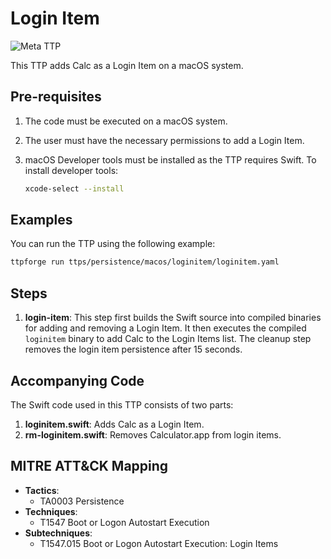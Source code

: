 # Login Item

![Meta TTP](https://img.shields.io/badge/Meta_TTP-blue)

This TTP adds Calc as a Login Item on a macOS system.

## Pre-requisites

1. The code must be executed on a macOS system.
1. The user must have the necessary permissions to add a Login Item.
1. macOS Developer tools must be installed as the TTP requires Swift. To
   install developer tools:

   ```bash
   xcode-select --install
   ```

## Examples

You can run the TTP using the following example:

```bash
ttpforge run ttps/persistence/macos/loginitem/loginitem.yaml
```

## Steps

1. **login-item**: This step first builds the Swift source into compiled
   binaries for adding and removing a Login Item. It then executes the compiled
   `loginitem` binary to add Calc to the Login Items list. The cleanup step
   removes the login item persistence after 15 seconds.

## Accompanying Code

The Swift code used in this TTP consists of two parts:

1. **loginitem.swift**: Adds Calc as a Login Item.
2. **rm-loginitem.swift**: Removes Calculator.app from login items.

## MITRE ATT&CK Mapping

- **Tactics**:
  - TA0003 Persistence
- **Techniques**:
  - T1547 Boot or Logon Autostart Execution
- **Subtechniques**:
  - T1547.015 Boot or Logon Autostart Execution: Login Items
